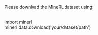 Please download the MineRL dataset using:<br><br>

import minerl<br>
minerl.data.download('your/dataset/path')
